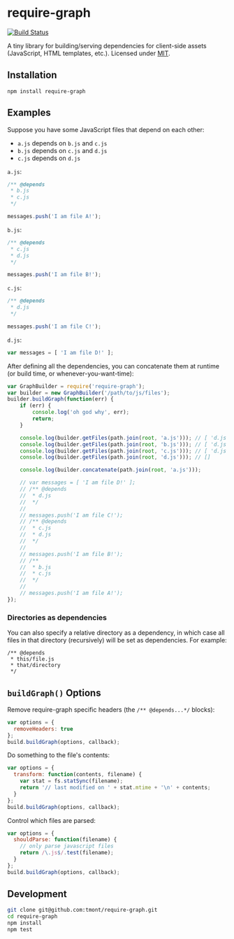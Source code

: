 # require-graph

[![Build Status](https://travis-ci.org/tmont/require-graph.png?branch=master)](https://travis-ci.org/tmont/require-graph)

A tiny library for building/serving dependencies for client-side assets
(JavaScript, HTML templates, etc.). Licensed under [MIT](./LICENSE).

## Installation
`npm install require-graph`

## Examples
Suppose you have some JavaScript files that depend on each other:

- `a.js` depends on `b.js` and `c.js`
- `b.js` depends on `c.js` and `d.js`
- `c.js` depends on `d.js`

`a.js`:
```javascript
/** @depends
 * b.js
 * c.js
 */

messages.push('I am file A!');

```

`b.js`:
```javascript
/** @depends
 * c.js
 * d.js
 */

messages.push('I am file B!');

```

`c.js`:
```javascript
/** @depends
 * d.js
 */

messages.push('I am file C!');

```

`d.js`:
```javascript
var messages = [ 'I am file D!' ];

```

After defining all the dependencies, you can concatenate them at runtime
(or build time, or whenever-you-want-time):

```javascript
var GraphBuilder = require('require-graph');
var builder = new GraphBuilder('/path/to/js/files');
builder.buildGraph(function(err) {
    if (err) {
        console.log('oh god why', err);
        return;
    }

    console.log(builder.getFiles(path.join(root, 'a.js'))); // [ 'd.js', 'c.js', 'b.js' ]
    console.log(builder.getFiles(path.join(root, 'b.js'))); // [ 'd.js', 'c.js' ]
    console.log(builder.getFiles(path.join(root, 'c.js'))); // [ 'd.js' ]
    console.log(builder.getFiles(path.join(root, 'd.js'))); // []

    console.log(builder.concatenate(path.join(root, 'a.js')));

    // var messages = [ 'I am file D!' ];
    // /** @depends
    //  * d.js
    //  */
    //
    // messages.push('I am file C!');
    // /** @depends
    //  * c.js
    //  * d.js
    //  */
    //
    // messages.push('I am file B!');
    // /**
    //  * b.js
    //  * c.js
    //  */
    //
    // messages.push('I am file A!');
});
```

### Directories as dependencies
You can also specify a relative directory as a dependency, in which
case all files in that directory (recursively) will be set as
dependencies. For example:

```
/** @depends
 * this/file.js
 * that/directory
 */
```

## `buildGraph()` Options
Remove require-graph specific headers (the `/** @depends...*/` blocks):

```javascript
var options = {
  removeHeaders: true
};
build.buildGraph(options, callback);
```

Do something to the file's contents:

```javascript
var options = {
  transform: function(contents, filename) {
    var stat = fs.statSync(filename);
    return '// last modified on ' + stat.mtime + '\n' + contents;
  }
};
build.buildGraph(options, callback);
```

Control which files are parsed:

```javascript
var options = {
  shouldParse: function(filename) {
    // only parse javascript files
    return /\.js$/.test(filename);
  }
};
build.buildGraph(options, callback);
```


## Development
```bash
git clone git@github.com:tmont/require-graph.git
cd require-graph
npm install
npm test
```